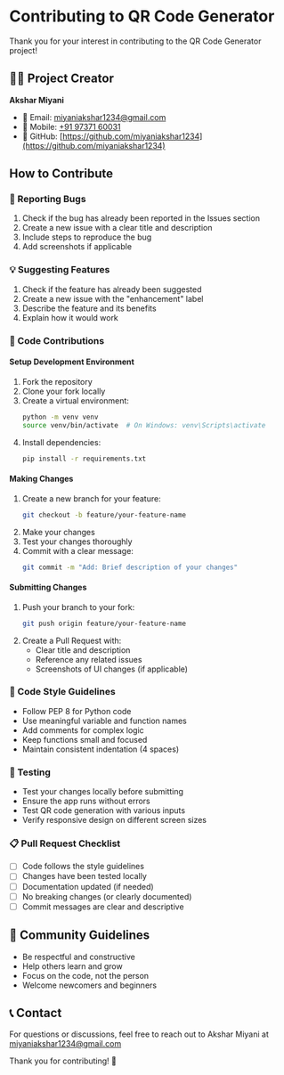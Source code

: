 # Contributing to QR Code Generator

Thank you for your interest in contributing to the QR Code Generator project! 

## 👨‍💻 Project Creator
**Akshar Miyani**
- 📧 Email: [miyaniakshar1234@gmail.com](mailto:miyaniakshar1234@gmail.com)
- 📱 Mobile: [+91 97371 60031](tel:+919737160031)
- 🐙 GitHub: [https://github.com/miyaniakshar1234](https://github.com/miyaniakshar1234)

## How to Contribute

### 🐛 Reporting Bugs
1. Check if the bug has already been reported in the Issues section
2. Create a new issue with a clear title and description
3. Include steps to reproduce the bug
4. Add screenshots if applicable

### 💡 Suggesting Features
1. Check if the feature has already been suggested
2. Create a new issue with the "enhancement" label
3. Describe the feature and its benefits
4. Explain how it would work

### 🔧 Code Contributions

#### Setup Development Environment
1. Fork the repository
2. Clone your fork locally
3. Create a virtual environment:
   ```bash
   python -m venv venv
   source venv/bin/activate  # On Windows: venv\Scripts\activate
   ```
4. Install dependencies:
   ```bash
   pip install -r requirements.txt
   ```

#### Making Changes
1. Create a new branch for your feature:
   ```bash
   git checkout -b feature/your-feature-name
   ```
2. Make your changes
3. Test your changes thoroughly
4. Commit with a clear message:
   ```bash
   git commit -m "Add: Brief description of your changes"
   ```

#### Submitting Changes
1. Push your branch to your fork:
   ```bash
   git push origin feature/your-feature-name
   ```
2. Create a Pull Request with:
   - Clear title and description
   - Reference any related issues
   - Screenshots of UI changes (if applicable)

### 📝 Code Style Guidelines
- Follow PEP 8 for Python code
- Use meaningful variable and function names
- Add comments for complex logic
- Keep functions small and focused
- Maintain consistent indentation (4 spaces)

### 🧪 Testing
- Test your changes locally before submitting
- Ensure the app runs without errors
- Test QR code generation with various inputs
- Verify responsive design on different screen sizes

### 📋 Pull Request Checklist
- [ ] Code follows the style guidelines
- [ ] Changes have been tested locally
- [ ] Documentation updated (if needed)
- [ ] No breaking changes (or clearly documented)
- [ ] Commit messages are clear and descriptive

## 🤝 Community Guidelines
- Be respectful and constructive
- Help others learn and grow
- Focus on the code, not the person
- Welcome newcomers and beginners

## 📞 Contact
For questions or discussions, feel free to reach out to Akshar Miyani at miyaniakshar1234@gmail.com

Thank you for contributing! 🎉